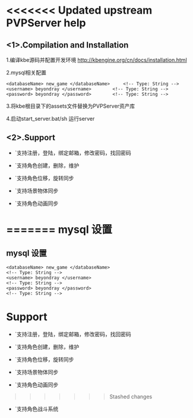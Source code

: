 <<<<<<< Updated upstream
PVPServer help
===============
<1>.Compilation and Installation
-------------
1.编译kbe源码并配置开发环境
	http://kbengine.org/cn/docs/installation.html
	
2.mysql相关配置

	<databaseName> new_game </databaseName> 	<!-- Type: String -->
	<username> beyondray </username>		<!-- Type: String -->
	<password> beyondray </password>		<!-- Type: String -->
	
3.将kbe根目录下的assets文件替换为PVPServer资产库

4.启动start_server.bat/sh 运行server



<2>.Support
-----------
* `支持注册，登陆，绑定邮箱，修改密码，找回密码

* `支持角色创建，删除，维护

* `支持角色位移，旋转同步

* `支持场景物体同步

* `支持角色动画同步

=======
mysql 设置
==========
## mysql 设置
	<databaseName> new_game </databaseName> 							<!-- Type: String -->
	<username> beyondray </username>									<!-- Type: String -->
	<password> beyondray </password>									<!-- Type: String -->

Support
==========

* `支持注册，登陆，绑定邮箱，修改密码，找回密码

* `支持角色创建，删除，维护

* `支持角色位移，旋转同步

* `支持场景物体同步

* `支持角色动画同步

>>>>>>> Stashed changes
* `支持角色战斗系统
